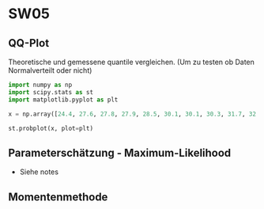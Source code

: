 # SW05

## QQ-Plot
Theoretische und gemessene quantile vergleichen. (Um zu testen ob Daten Normalverteilt oder nicht)

```python
import numpy as np
import scipy.stats as st
import matplotlib.pyplot as plt

x = np.array([24.4, 27.6, 27.8, 27.9, 28.5, 30.1, 30.1, 30.3, 31.7, 32.2, 32.8, 33.3, 33.5, 34.1, 34.6, 35.8, 35.9, 36.8, 37.1, 39.2, 39.7])

st.probplot(x, plot=plt)
```

## Parameterschätzung - Maximum-Likelihood
* Siehe notes

## Momentenmethode

